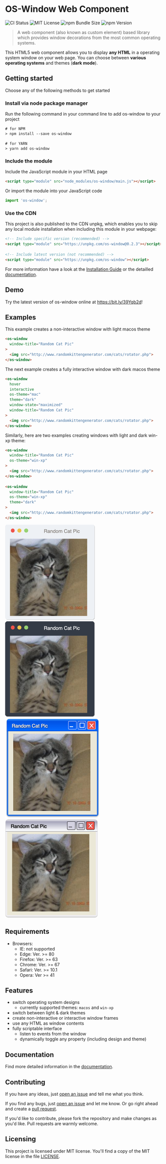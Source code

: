 # OS-Window Web Component
![CI Status](https://github.com/benjaminsattler/os-window/workflows/CI/badge.svg)
![MIT License](https://img.shields.io/github/license/benjaminsattler/os-window)
![npm Bundle Size](https://img.shields.io/bundlephobia/min/os-window)
![npm Version](https://img.shields.io/npm/v/os-window)

> A web component (also known as custom element) based library which provides window decorations from the most common operating systems.

This HTML5 web component allows you to display **any HTML** in a operating system window on your web page. You can choose between **various operating systems** and themes (**dark mode**).

## Getting started

Choose any of the following methods to get started

### Install via node package manager

Run the following command in your command line to add os-window to your project
```shell
# for NPM
> npm install --save os-window

# for YARN
> yarn add os-window
```

### Include the module

Include the JavaScript module in your HTML page
```html
<script type="module" src="node_modules/os-window/main.js"></script>
```

Or import the module into your JavaScript code
```javascript
import 'os-window';
```

### Use the CDN

This project is also published to the CDN unpkg, which enables you to skip any local module installation when including this module in your webpage:

```html
<!-- Include specific version (recommended) -->
<script type="module" src="https://unpkg.com/os-window@0.2.3"></script>

<!-- Include latest version (not recommended) -->
<script type="module" src="https://unpkg.com/os-window"></script>
```

For more information have a look at the [Installation Guide](./doc/installation.md) or the detailled [documentation](./doc/index.md).
## Demo

Try the latest version of os-window online at <a href="https://bit.ly/39Yqb2d" target="_blank">https://bit.ly/39Yqb2d</a>!

## Examples

This example creates a non-interactive window with light macos theme
```html
<os-window
  window-title="Random Cat Pic"
>
  <img src="http://www.randomkittengenerator.com/cats/rotator.php">
</os-window>
```

The next example creates a fully interactive window with dark macos theme
```html
<os-window
  hover
  interactive
  os-theme="mac"
  theme="dark"
  window-state="maximized"
  window-title="Random Cat Pic"
>
  <img src="http://www.randomkittengenerator.com/cats/rotator.php">
</os-window>
```

Similarly, here are two examples creating windows with light and dark win-xp theme:

```html
<os-window
  window-title="Random Cat Pic"
  os-theme="win-xp"
>
  <img src="http://www.randomkittengenerator.com/cats/rotator.php">
</os-window>

<os-window
  window-title="Random Cat Pic"
  os-theme="win-xp"
  theme="dark"
>
  <img src="http://www.randomkittengenerator.com/cats/rotator.php">
</os-window>
```

![mac light theme](./doc/img/macos-light.png)
![mac dark theme](./doc/img/macos-dark.png)
![win-xp light theme](./doc/img/win-xp-light.png)
![win-xp dark theme](./doc/img/win-xp-dark.png)

## Requirements

  - Browsers:
    - IE: not supported
    - Edge: Ver. >= 80
    - Firefox: Ver. >= 63
    - Chrome: Ver. >= 67
    - Safari: Ver. >= 10.1
    - Opera: Ver >= 41

## Features

- switch operating system designs
  - currently supported themes: `macos` and `win-xp`
- switch between light &amp; dark themes
- create non-interactive or interactive window frames
- use any HTML as window contents
- fully scriptable interface
  - listen to events from the window
  - dynamically toggle any property (including design and theme)

## Documentation

Find more detailed information in the [documentation](./doc/index.md).

## Contributing
If you have any ideas, just [open an issue][issues] and tell me what you think.

If you find any bugs, just [open an issue][issues] and let me know. Or go right ahead and create a [pull request][pulls].

If you'd like to contribute, please fork the repository and make changes as
you'd like. Pull requests are warmly welcome.

## Licensing

This project is licensed under MIT license. You'll find a copy of the MIT license in the file [LICENSE](LICENSE).

[issues]:https://github.com/benjaminsattler/os-window/issues/new
[pulls]:https://github.com/benjaminsattler/os-window/pulls
